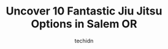 ---
layout: ampstory
image: https://i0.wp.com/www.depkes.org/wp-content/uploads/2023/06/jiu-jitsu-0-in-salem-or-1685860744.jpeg?resize=640,853
author: techidn
featured: false
description: Discover the impressive array of Jiu Jitsu options in Salem OR, where you can find 10 of the largest Jiu Jitsu establishments in the area. From renowned classics to hidden gems, Salem OR off
title: Uncover 10 Fantastic Jiu Jitsu Options in Salem OR
cover:
   title: Uncover 10 Fantastic Jiu Jitsu Options in Salem OR
   subtitle: Rickpate
   background: https://www.depkes.org/wp-content/uploads/2023/06/jiu-jitsu-0-in-salem-or-1685860744.jpeg

pages: 
 - layout: thirds
   top: <h1>#1 Salem-Keizer Brazilian Jiu-Jitsu Academy</h1>
   bottom: "<p>We have had our child enrolled with the youth classes at SKBJJ since she was 5 and shes now 11. My daughter loves the classes and has made friends from it. I also foun</p>"
   background: https://www.depkes.org/wp-content/uploads/2023/06/jiu-jitsu-1-in-salem-or-1685860745.jpeg
   backgroundblur: true
 - layout: thirds
   top: <h1>#2 WolfPack ATA Martial Arts</h1>
   bottom: "<p>This school is fantastic!! The atmosphere is lively, engaging and energetic. Mr. Sipe, Ms Sipe, Ms Eldridge and Mr St Johns (to name a few) are absolutely amazing and tak</p>"
   background: https://www.depkes.org/wp-content/uploads/2023/06/jiu-jitsu-2-in-salem-or-1685860745.jpeg
   cta:
      link: https://www.depkes.org/blog/uncover-10-fantastic-jiu-jitsu-options-in-salem-or/
      text: Uncover 10 Fantastic Jiu Jitsu Options in Salem OR
 - layout: thirds
   top: <h1>#3 Daniel Priebe Brazilian Jiu Jitsu at the Combat Sports Center</h1>
   bottom: "<p>156 Lancaster Dr SE, Salem, OR 97317, United States</p>"
   background: https://www.depkes.org/wp-content/uploads/2023/06/jiu-jitsu-3-in-salem-or-1685860746.jpeg
   cta:
      link: https://www.depkes.org/blog/uncover-10-fantastic-jiu-jitsu-options-in-salem-or/
      text: Uncover 10 Fantastic Jiu Jitsu Options in Salem OR
 - layout: thirds
   top: <h1>#4 Impact Jiu Jitsu</h1>
   bottom: "<p>2975 River Rd S, Salem, OR 97302, United States</p>"
   background: https://images.unsplash.com/photo-1618556658017-fd9c732d1360?ixlib=rb-4.0.3&ixid=MnwxMjA3fDB8MHxwaG90by1wYWdlfHx8fGVufDB8fHx8&auto=format&fit=crop&w=640&h=853&q=80
   cta:
      link: https://www.depkes.org/blog/uncover-10-fantastic-jiu-jitsu-options-in-salem-or/
      text: Uncover 10 Fantastic Jiu Jitsu Options in Salem OR
 - layout: thirds
   top: <h1>#5 Krav Maga Salem</h1>
   bottom: "<p>2050 Vista Ave SE, Salem, OR 97302, United States</p>"
   background: https://images.unsplash.com/photo-1609083590460-7b8cc0ca65f8?ixlib=rb-4.0.3&ixid=MnwxMjA3fDB8MHxwaG90by1wYWdlfHx8fGVufDB8fHx8&auto=format&fit=crop&w=640&h=853&q=80
   cta:
      link: https://www.depkes.org/blog/uncover-10-fantastic-jiu-jitsu-options-in-salem-or/
      text: Uncover 10 Fantastic Jiu Jitsu Options in Salem OR
 - layout: thirds
   top: <h1>#6 Kensho Martial Arts</h1>
   bottom: "<p>688 High St NE, Salem, OR 97301, United States</p>"
   background: https://images.unsplash.com/photo-1614648718611-0635f29016cb?ixlib=rb-4.0.3&ixid=MnwxMjA3fDB8MHxwaG90by1wYWdlfHx8fGVufDB8fHx8&auto=format&fit=crop&w=640&h=853&q=80
   cta:
      link: https://www.depkes.org/blog/uncover-10-fantastic-jiu-jitsu-options-in-salem-or/
      text: Uncover 10 Fantastic Jiu Jitsu Options in Salem OR
 - layout: thirds
   top: <h1>#7 West Salem Shao-lin Kempo</h1>
   bottom: "<p>735 Edgewater St NW, Salem, OR 97304, United States</p>"
   background: https://images.unsplash.com/photo-1615749413727-825b59a857b5?ixlib=rb-4.0.3&ixid=MnwxMjA3fDB8MHxwaG90by1wYWdlfHx8fGVufDB8fHx8&auto=format&fit=crop&w=640&h=853&q=80
   cta:
      link: https://www.depkes.org/blog/uncover-10-fantastic-jiu-jitsu-options-in-salem-or/
      text: Uncover 10 Fantastic Jiu Jitsu Options in Salem OR
 - layout: thirds
   middle: Continue reading...
   background: https://images.unsplash.com/photo-1553949345-eb786bb3f7ba?ixlib=rb-4.0.3&ixid=MnwxMjA3fDB8MHxwaG90by1wYWdlfHx8fGVufDB8fHx8&auto=format&fit=crop&w=640&h=853&q=80
   cta:
      link: https://www.depkes.org/blog/uncover-10-fantastic-jiu-jitsu-options-in-salem-or/
      text: Uncover 10 Fantastic Jiu Jitsu Options in Salem OR
      
---